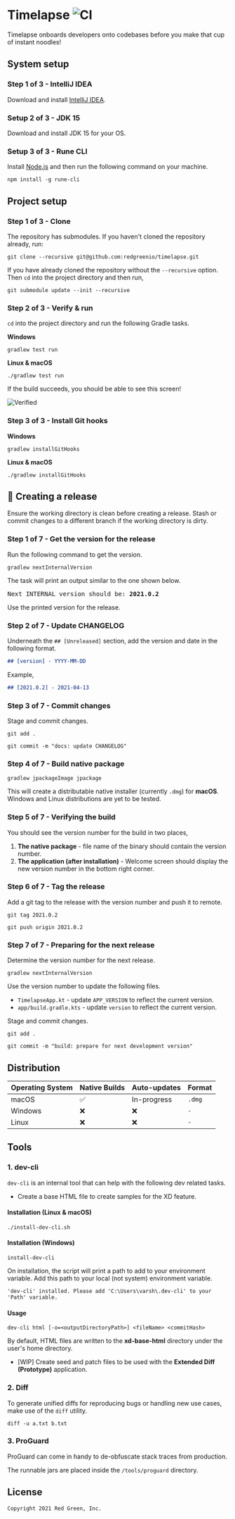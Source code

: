 # Timelapse ![CI](https://github.com/redgreenio/timelapse/actions/workflows/build-verification.yml/badge.svg)

Timelapse onboards developers onto codebases before you make that cup of instant noodles!

## System setup

### Step 1 of 3 - IntelliJ IDEA

Download and install [IntelliJ IDEA](https://www.jetbrains.com/idea/download/).

### Setup 2 of 3 - JDK 15

Download and install JDK 15 for your OS.

### Setup 3 of 3 - Rune CLI

Install [Node.js](https://nodejs.org/en/) and then run the following command on your machine.

```shell
npm install -g rune-cli
```

## Project setup

### Step 1 of 3 - Clone

The repository has submodules. If you haven't cloned the repository already, run:

```shell
git clone --recursive git@github.com:redgreenio/timelapse.git
```

If you have already cloned the repository without the `--recursive` option. Then `cd` into the project directory and
then run,

```shell
git submodule update --init --recursive
```

### Step 2 of 3 - Verify & run

`cd` into the project directory and run the following Gradle tasks.

**Windows**

```shell
gradlew test run
```

**Linux & macOS**

```shell
./gradlew test run
```

If the build succeeds, you should be able to see this screen!

![Verified](docs/images/verified.png)

### Step 3 of 3 - Install Git hooks

**Windows**

```shell
gradlew installGitHooks
```

**Linux & macOS**

```shell
./gradlew installGitHooks
```

## 🚀 Creating a release

Ensure the working directory is clean before creating a release. Stash or commit changes to a different branch if the
working directory is dirty.

### Step 1 of 7 - Get the version for the release

Run the following command to get the version.

```shell
gradlew nextInternalVersion
```

The task will print an output similar to the one shown below.

<pre>
Next INTERNAL version should be: <b>2021.0.2</b>
</pre>

Use the printed version for the release.

### Step 2 of 7 - Update CHANGELOG

Underneath the `## [Unreleased]` section, add the version and date in the following format.

```md
## [version] - YYYY-MM-DD
```

Example,

```md
## [2021.0.2] - 2021-04-13
```

### Step 3 of 7 - Commit changes

Stage and commit changes.

```shell
git add .

git commit -m "docs: update CHANGELOG"
```

### Step 4 of 7 - Build native package

```shell
gradlew jpackageImage jpackage
```

This will create a distributable native installer (currently `.dmg`) for **macOS**. Windows and Linux distributions are
yet to be tested.

### Step 5 of 7 - Verifying the build

You should see the version number for the build in two places,

1. **The native package** - file name of the binary should contain the version number.
2. **The application (after installation)** - Welcome screen should display the new version number in the bottom right
   corner.

### Step 6 of 7 - Tag the release

Add a git tag to the release with the version number and push it to remote.

```shell
git tag 2021.0.2
```

```shell
git push origin 2021.0.2
```

### Step 7 of 7 - Preparing for the next release

Determine the version number for the next release.

```shell
gradlew nextInternalVersion
```

Use the version number to update the following files.

- `TimelapseApp.kt` - update `APP_VERSION` to reflect the current version.
- `app/build.gradle.kts` - update `version` to reflect the current version.

Stage and commit changes.

```shell
git add .

git commit -m "build: prepare for next development version"
```

## Distribution

| Operating System | Native Builds | Auto-updates |   Format  |
|------------------|---------------|--------------|-----------|
| macOS            | ✅            | In-progress  | `.dmg`    |
| Windows          | ❌            | ❌           | `-`       |
| Linux            | ❌            | ❌           | `-`       |

## Tools

### 1. dev-cli

`dev-cli` is an internal tool that can help with the following dev related tasks.

- Create a base HTML file to create samples for the XD feature.

#### Installation (Linux & macOS)

```shell
./install-dev-cli.sh
```

#### Installation (Windows)

```shell
install-dev-cli
```

On installation, the script will print a path to add to your environment variable. Add this path to your local (not
system) environment variable.

```shell
'dev-cli' installed. Please add 'C:\Users\varsh\.dev-cli' to your 'Path' variable.
```

#### Usage

```shell
dev-cli html [-o=<outputDirectoryPath>] <fileName> <commitHash>
```

By default, HTML files are written to the **xd-base-html** directory under the user's home directory.

- [WIP] Create seed and patch files to be used with the **Extended Diff (Prototype)** application.

### 2. Diff

To generate unified diffs for reproducing bugs or handling new use cases, make use of the `diff` utility.

```shell
diff -u a.txt b.txt
```

### 3. ProGuard

ProGuard can come in handy to de-obfuscate stack traces from production.

The runnable jars are placed inside the `/tools/proguard` directory.

## License

```
Copyright 2021 Red Green, Inc.
```
